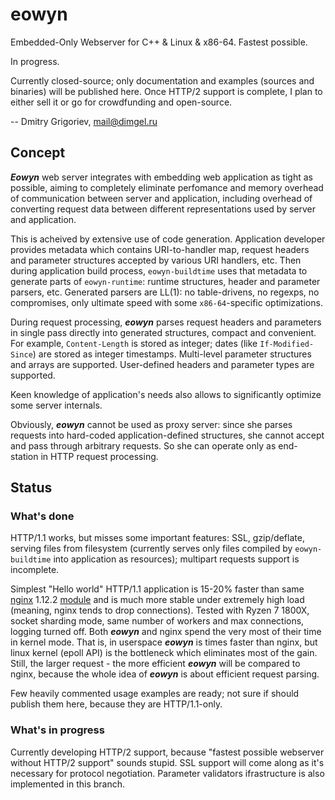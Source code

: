 # eowyn

Embedded-Only Webserver for C++ & Linux & x86-64. Fastest possible.

In progress.

Currently closed-source; only documentation and examples (sources and binaries) will be published here. Once HTTP/2 support is complete, I plan to either sell it or go for crowdfunding and open-source.

-- Dmitry Grigoriev, [mail@dimgel.ru](mailto:mail@dimgel.ru)

## Concept

***Eowyn*** web server integrates with embedding web application as tight as possible, aiming to completely eliminate perfomance and memory overhead of communication between server and application, including overhead of converting request data between different representations used by server and application.

This is acheived by extensive use of code generation. Application developer provides metadata which contains URI-to-handler map, request headers and parameter structures accepted by various URI handlers, etc. Then during application build process, `eowyn-buildtime` uses that metadata to generate parts of `eowyn-runtime`: runtime structures, header and parameter parsers, etc. Generated parsers are LL(1): no table-drivens, no regexps, no compromises, only ultimate speed with some `x86-64`-specific optimizations.

During request processing, ***eowyn*** parses request headers and parameters in single pass directly into generated structures, compact and convenient. For example, `Content-Length` is stored as integer; dates (like `If-Modified-Since`) are stored as integer timestamps. Multi-level parameter structures and arrays are supported. User-defined headers and parameter types are supported.

Keen knowledge of application's needs also allows to significantly optimize some server internals.

Obviously, ***eowyn*** cannot be used as proxy server: since she parses requests into hard-coded application-defined structures, she cannot accept and pass through arbitrary requests. So she can operate only as end-station in HTTP request processing.

## Status

### What's done

HTTP/1.1 works, but misses some important features: SSL, gzip/deflate, serving files from filesystem (currently serves only files compiled by `eowyn-buildtime` into application as resources); multipart requests support is incomplete.

Simplest "Hello world" HTTP/1.1 application is 15-20% faster than same [nginx](https://nginx.org/) 1.12.2 [module](https://github.com/perusio/nginx-hello-world-module) and is much more stable under extremely high load (meaning, nginx tends to drop connections). Tested with Ryzen 7 1800X, socket sharding mode, same number of workers and max connections, logging turned off. Both ***eowyn*** and nginx spend the very most of their time in kernel mode. That is, in userspace ***eowyn*** is times faster than nginx, but linux kernel (epoll API) is the bottleneck which eliminates most of the gain. Still, the larger request - the more efficient ***eowyn*** will be compared to nginx, because the whole idea of ***eowyn*** is about efficient request parsing.

Few heavily commented usage examples are ready; not sure if should publish them here, because they are HTTP/1.1-only.

### What's in progress

Currently developing HTTP/2 support, because "fastest possible webserver without HTTP/2 support" sounds stupid. SSL support will come along as it's necessary for protocol negotiation. Parameter validators ifrastructure is also implemented in this branch.
